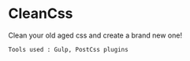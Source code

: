 # CleanCss
Clean your old aged css and create a brand new one!

		
	Tools used : Gulp, PostCss plugins
